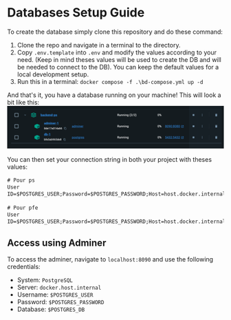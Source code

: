 # Databases Setup Guide

To create the database simply clone this repository and do these command:
1. Clone the repo and navigate in a terminal to the directory.
2. Copy `.env.template` into `.env` and modify the values according to your need. (Keep in mind theses values will be used to create the DB and will be needed to connect to the DB). You can keep the default values for a local development setup. 
4. Run this in a terminal: `docker compose -f .\bd-compose.yml up -d`

And that's it, you have a database running on your machine! This will look a bit like this:
![Docker look into database](image.png)

You can then set your connection string in both your project with theses values:
```
# Pour ps
User ID=$POSTGRES_USER;Password=$POSTGRES_PASSWORD;Host=host.docker.internal;Port=5432;Database=ps;

# Pour pfe
User ID=$POSTGRES_USER;Password=$POSTGRES_PASSWORD;Host=host.docker.internal;Port=5432;Database=pfe;
```

## Access using Adminer

To access the adminer, navigate to `localhost:8090` and use the following credentials:
- System: `PostgreSQL`
- Server: `docker.host.internal`
- Username: `$POSTGRES_USER`
- Password: `$POSTGRES_PASSWORD`
- Database: `$POSTGRES_DB`
